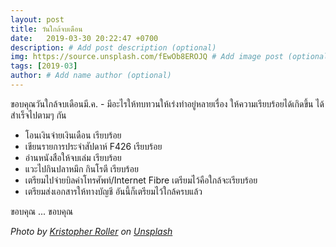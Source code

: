 ```yaml
---
layout: post
title: วันใกล้จบเดือน
date:   2019-03-30 20:22:47 +0700
description: # Add post description (optional)
img: https://source.unsplash.com/fEwOb8EROJQ # Add image post (optional)
tags: [2019-03]
author: # Add name author (optional)
---
```

ขอบคุณวันใกล้จบเดือนมี.ค. - มีอะไรให้ทบทวนให้เร่งทำอยู่หลายเรื่อง ให้ความเรียบร้อยได้เกิดขึ้น ได้สำเร็จไปตามๆ กัน
- โอนเงินจ่ายเงินเดือน เรียบร้อย
- เขียนรายการประจำสัปดาห์ F426 เรียบร้อย
- อ่านหนังสือให้จบเล่ม เรียบร้อย
- แวะไปกินปลาหมึก กินโรตี เรียบร้อย
- เตรียมไปจ่ายบิลค่าโทรศัพท์/Internet Fibre เตรียมไว้คือใกล้จะเรียบร้อย
- เตรียมส่งเอกสารให้ทางบัญชี อันนี้ก็เตรียมไว้ใกล้ครบแล้ว

ขอบคุณ ... ขอบคุณ

*Photo by [Kristopher Roller](https://unsplash.com/@krisroller) on [Unsplash](https://unsplash.com)*
